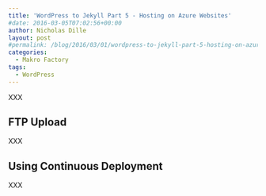 ```yaml
---
title: 'WordPress to Jekyll Part 5 - Hosting on Azure Websites'
#date: 2016-03-05T07:02:56+00:00
author: Nicholas Dille
layout: post
#permalink: /blog/2016/03/01/wordpress-to-jekyll-part-5-hosting-on-azure-websites/
categories:
  - Makro Factory
tags:
  - WordPress
---
```

XXX

<!--more-->

## FTP Upload

XXX

## Using Continuous Deployment

XXX